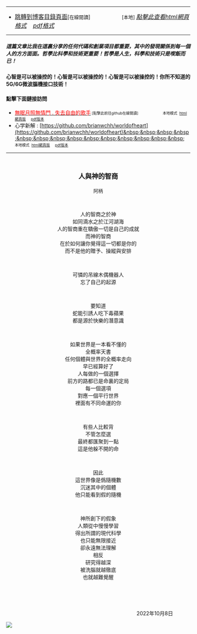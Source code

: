 ****
- [<font size=3>跳轉到博客目錄頁面</font>](../../tableOfContent.md)[<font size=2>在線閱讀</font>]&nbsp;&nbsp; &nbsp; &nbsp; &nbsp; &nbsp; &nbsp; &nbsp; &nbsp; &nbsp;&nbsp; &nbsp;  <font size=2> [本地] </font><font size=3>[*_點擊此查看html網頁格式_*](../../tableOfContent.html)&nbsp; &nbsp; [*_pdf格式_*](../../tableOfContent.md.pdf)</font>
****

##### *_這篇文章比我在這裏分享的任何代碼和創業項目都重要，其中的發現關係到每一個人的方方面面。哲學比科學和技術更重要！哲學是人生，科學和技術只是喫飯而已！_*

#### 心智是可以被操控的！心智是可以被操控的！心智是可以被操控的！你所不知道的5G/6G微波腦機接口技術！ 

#### 點擊下面鏈接訪問
- [<font color=red>無眠月照無情門 . 失去自由的歌手</font>](https://github.com/brianwchh/worldofheart/blob/main/md_and_html/%E7%84%A1%E7%9C%A0%E6%9C%88%E7%85%A7%E7%84%A1%E6%83%85%E9%96%80.md)<font size=1> [點擊此前往github在線閱讀]</font> &nbsp;&nbsp;&nbsp;&nbsp;&nbsp;&nbsp;&nbsp;&nbsp;&nbsp;&nbsp;&nbsp;&nbsp;&nbsp;&nbsp;&nbsp; <font size=1>本地模式 &nbsp;[html網頁版](../../md_and_html/無眠月照無情門.html) &nbsp;&nbsp;&nbsp; [pdf版本](../../md_and_html/無眠月照無情門.md.pdf) </font>
- 心学新解 : [https://github.com/brianwchh/worldofheart](https://github.com/brianwchh/worldofheart)&nbsp;&nbsp;&nbsp;&nbsp;&nbsp;&nbsp;&nbsp;&nbsp;&nbsp;&nbsp;&nbsp;&nbsp;&nbsp;&nbsp;&nbsp; <font size=1>本地模式 &nbsp;[html網頁版](../../md_and_html/心學新解.html) &nbsp;&nbsp;&nbsp; [pdf版本](../../md_and_html/心學新解.md.pdf) </font>

****

</br>

****<p align="center" style="font-size: large;">人與神的智商</p>****

<p align="center" style="font-size: small;">阿柄</p>

</br>


<div align="center">
<p >

人的智商之於神  
如同滴水之於江河湖海  
人的智商重在驕傲一切是自己的成就  
而神的智商  
在於如何讓你覺得這一切都是你的  
而不是他的贈予、操縱與安排  

</br>


可憐的吊線木偶機器人  
忘了自己的起源  

</br>


要知道  
蛇能引誘人吃下毒蘋果  
都是源於快樂的潛意識  

</br>


如果世界是一本看不懂的  
全概率天書  
任何個體與世界的全概率走向  
早已經算好了  
人每做的一個選擇  
前方的路都已是命裏的定局  
每一個選項  
對應一個平行世界  
裡面有不同命運的你  

</br>


有些人比較背  
不管怎麼選  
最終都匯聚到一點  
這是他躲不開的命  

</br>


因此  
這世界像是僞隨機數  
沉迷其中的個體  
他只能看到假的隨機  

</br>


神所創下的假象  
人類從中慢慢學習  
得出所謂的現代科學  
也只能無限接近  
卻永遠無法理解  
相反  
研究得越深  
被洗腦就越徹底  
也就越難覺醒  
  


</p>

</br>
</br>
</br>




<p align="right"> 2022年10月8日 &nbsp;&nbsp;&nbsp;&nbsp;&nbsp;&nbsp;&nbsp;&nbsp;&nbsp;&nbsp;&nbsp; </p>
</div>


<!-- image area, flex to make it center,it may not work for github, for html and pdf rendering only -->
<div align="center" style="page-break-inside: avoid; margin-top:1px; margin-bottom:1px;"> <!-- pictureWrapper_div add this only to make the bendan github understand -->
  <div class="ImageWrapperFlex" >
   <div class="FlexSide"  ></div>
   <image class="FlexImage"   src='./images/人類智商.jpg'/>
   <div class="FlexSide" ></div>
  </div>
  <p align="center" style="margin:0px;">   </p> 
</div> <!-- end pictureWrapper_div -->


</br>
</br>

<style>

.ImageWrapperFlex {
    display: flex; 
    flex-direction: row; 
    margin-top: 1px; 
    margin-bottom: 1px;

    width: 100% ;
}

.FlexSide {
    flex-basis: 0px ;
    flex:1;

}



/* large device screen 設置熒幕顯示圖片大小（電腦等大型屏幕）*/
@media only screen and (min-width: 600px) {

    .FlexImage {
        flex-basis: 600px ;
        flex:0;    
        height:auto; 
        max-width: 600px;
        min-width: 600px;
     
    }

}

 /* small device screen 設置熒幕顯示圖片大小（平板手機等屏幕）*/
@media only screen and (max-width: 600px) {
    
    .FlexImage {
        flex-basis: 600px ;
        flex:1;
        height:auto; 
     
    }

}

/* style for print !important 設置打印圖片大小*/
@media print {

    .FlexImage {
        flex-basis: 400px ;
        flex:0;    
        height:auto; 
        max-width: 400px;
        min-width: 400px;
     
    }
}


</style>